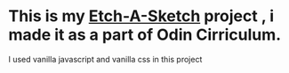 # This is my [Etch-A-Sketch](https://0101chaitanya.github.io/Etch-A-Sketch/) project , i made it as a part of  Odin Cirriculum.
I used vanilla javascript and vanilla css in this project
